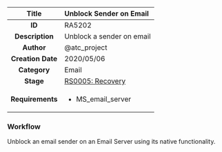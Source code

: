 | Title                       | Unblock Sender on Email         |
|:---------------------------:|:--------------------|
| **ID**                      | RA5202            |
| **Description**             | Unblock a sender on email   |
| **Author**                  | @atc_project        |
| **Creation Date**           | 2020/05/06 |
| **Category**                | Email      |
| **Stage**                   |[RS0005: Recovery](../Response_Stages/RS0005.md)| 
| **Requirements** |<ul><li>MS_email_server</li></ul>|

### Workflow

Unblock an email sender on an Email Server using its native functionality.  
